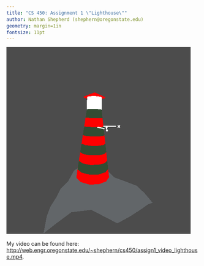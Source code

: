 ```yaml
---
title: "CS 450: Assignment 1 \"Lighthouse\""
author: Nathan Shepherd (shephern@oregonstate.edu)
geometry: margin=1in
fontsize: 11pt
---
```


![Toon Castle](./img/lighthouse.png)


My video can be found here: http://web.engr.oregonstate.edu/~shephern/cs450/assign1_video_lighthouse.mp4.
